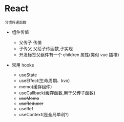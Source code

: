 # React

`习惯传递函数`

- 组件传值

  - 父传子 传值
  - 子传父 父给子传函数,子实现
  - 开发标签父组件有一个 children 属性(类似 vue 插槽)

- 常用 hooks

  - useState
  - useEffect(生命周期、kvo)
  - memo(缓存组件)
  - useCallback(缓存函数,用于父传子函数)
  - ~~useMemo~~
  - ~~useReducer~~
  - useRef
  - useContext(是全局单利?)
